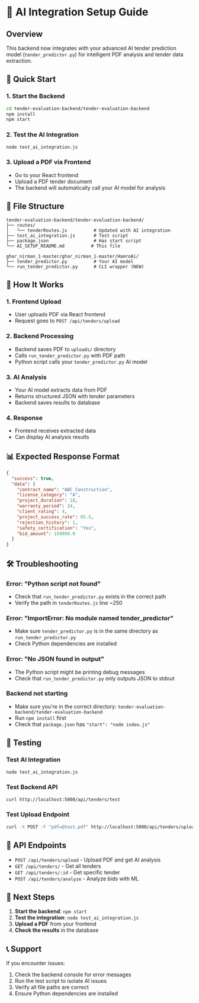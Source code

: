 # 🤖 AI Integration Setup Guide

## Overview
This backend now integrates with your advanced AI tender prediction model (`tender_predictor.py`) for intelligent PDF analysis and tender data extraction.

## 🚀 Quick Start

### 1. Start the Backend
```bash
cd tender-evaluation-backend/tender-evaluation-backend
npm install
npm start
```

### 2. Test the AI Integration
```bash
node test_ai_integration.js
```

### 3. Upload a PDF via Frontend
- Go to your React frontend
- Upload a PDF tender document
- The backend will automatically call your AI model for analysis

## 📁 File Structure
```
tender-evaluation-backend/tender-evaluation-backend/
├── routes/
│   └── tenderRoutes.js          # Updated with AI integration
├── test_ai_integration.js       # Test script
├── package.json                 # Has start script
└── AI_SETUP_README.md          # This file

ghar_nirman_1-master/ghar_nirman_1-master/HamroAi/
├── tender_predictor.py          # Your AI model
└── run_tender_predictor.py      # CLI wrapper (NEW)
```

## 🔧 How It Works

### 1. Frontend Upload
- User uploads PDF via React frontend
- Request goes to `POST /api/tenders/upload`

### 2. Backend Processing
- Backend saves PDF to `uploads/` directory
- Calls `run_tender_predictor.py` with PDF path
- Python script calls your `tender_predictor.py` AI model

### 3. AI Analysis
- Your AI model extracts data from PDF
- Returns structured JSON with tender parameters
- Backend saves results to database

### 4. Response
- Frontend receives extracted data
- Can display AI analysis results

## 📊 Expected Response Format
```json
{
  "success": true,
  "data": {
    "contract_name": "ABC Construction",
    "license_category": "A",
    "project_duration": 18,
    "warranty_period": 24,
    "client_rating": 4,
    "project_success_rate": 85.5,
    "rejection_history": 1,
    "safety_certification": "Yes",
    "bid_amount": 150000.0
  }
}
```

## 🛠️ Troubleshooting

### Error: "Python script not found"
- Check that `run_tender_predictor.py` exists in the correct path
- Verify the path in `tenderRoutes.js` line ~250

### Error: "ImportError: No module named tender_predictor"
- Make sure `tender_predictor.py` is in the same directory as `run_tender_predictor.py`
- Check Python dependencies are installed

### Error: "No JSON found in output"
- The Python script might be printing debug messages
- Check that `run_tender_predictor.py` only outputs JSON to stdout

### Backend not starting
- Make sure you're in the correct directory: `tender-evaluation-backend/tender-evaluation-backend`
- Run `npm install` first
- Check that `package.json` has `"start": "node index.js"`

## 🧪 Testing

### Test AI Integration
```bash
node test_ai_integration.js
```

### Test Backend API
```bash
curl http://localhost:5000/api/tenders/test
```

### Test Upload Endpoint
```bash
curl -X POST -F "pdf=@test.pdf" http://localhost:5000/api/tenders/upload
```

## 📝 API Endpoints

- `POST /api/tenders/upload` - Upload PDF and get AI analysis
- `GET /api/tenders/` - Get all tenders
- `GET /api/tenders/:id` - Get specific tender
- `POST /api/tenders/analyze` - Analyze bids with ML

## 🔄 Next Steps

1. **Start the backend**: `npm start`
2. **Test the integration**: `node test_ai_integration.js`
3. **Upload a PDF** from your frontend
4. **Check the results** in the database

## 📞 Support

If you encounter issues:
1. Check the backend console for error messages
2. Run the test script to isolate AI issues
3. Verify all file paths are correct
4. Ensure Python dependencies are installed 